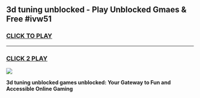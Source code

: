 
## 3d tuning unblocked - Play Unblocked Gmaes & Free #ivw51
<h3>
<a href="https://news.freeplayer.one?title=3d_tuning_unblocked&ref=03M">CLICK TO PLAY</a></h3>
<hr>

<h3>
<a href="https://news.freeplayer.one?title=3d_tuning_unblocked&ref=03M">CLICK 2 PLAY</a>
  
</h3>

<a href="https://news.freeplayer.one?title=3d_tuning_unblocked&ref=03M"><img src="https://clearcache.store/games.png"></a>


**3d tuning unblocked games unblocked: Your Gateway to Fun and Accessible Online Gaming**
